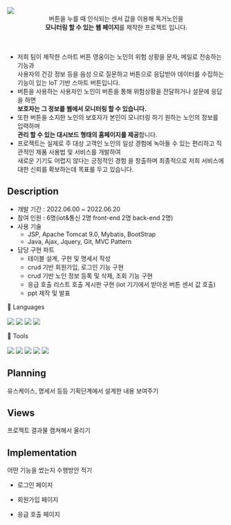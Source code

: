 <img src="https://capsule-render.vercel.app/api?type=transparent&color=778899&fontColor=FFFAFA&height=300&section=header&text=Button%Project&fontSize=90" />


<div align=center>버튼을 누를 때 인식되는 센서 값을 이용해 독거노인을<br> <b>모니터링 할 수 있는 웹 페이지</b>를 제작한 프로젝트 입니다.<br><br><br>
</div>

- 저희 팀이 제작한 스마트 버튼 영웅이는 노인의 위험 상황을 문자, 메일로 전송하는 기능과 <br>사용자의 건강 정보 등을 음성
으로 질문하고 버튼으로 응답받아 데이터를 수집하는 기능이 있는 IoT 기반 스마트 버튼입니다.
- 버튼을 사용하는 사용자인 노인이 버튼을 통해 위험상황을 전달하거나 설문에 응답을 하면<br> **보호자는 그 정보를 웹에서 모니터링 할 수 있습니다.**
- 또한 버튼을 소지한 노인의 보호자가 본인이 모니터링 하기 원하는 노인의 정보를 입력하며 <br> **관리 할 수 있는 대시보드 형태의 홈페이지를 제공**합니다.
- 프로젝트는 실제로 주 대상 고객인 노인의 일상 경험에 녹아들 수 있는 편리하고 직관적인 제품 사용법 및 서비스를 개발하여<br> 새로운 기기도 어렵지 않다는 긍정적인 경험
을 창출하며 최종적으로 저희 서비스에 대한 신뢰를 확보하는데 목표를 두고 있습니다.



## Description
- 개발 기간 :  2022.06.00 ~ 2022.06.20
- 참여 인원 : 6명(iot&통신 2명 front-end 2명 back-end 2명)
- 사용 기술
  - JSP, Apache Tomcat 9.0, Mybatis, BootStrap 
  - Java, Ajax, Jquery, Git, MVC Pattern
- 담당 구현 파트
  - 테이블 설계, 구현 및 명세서 작성
  - crud 기반 회원가입, 로그인 기능 구현
  - crud 기반 노인 정보 등록 및 삭제, 조회 기능 구현
  - 응급 호출 리스트 호출 게시판 구현 (iot 기기에서 받아온 버튼 센서 값 호출)
  - ppt 제작 및 발표
 
 
📌 Languages  <br><br>
<img src="https://img.shields.io/badge/JAVA-007396?style=flat&logo=Java&logoColor=white"/>
<img src="https://img.shields.io/badge/JS-F7DF1E?style=flat&logo=JavaScript&logoColor=white"/>
<img src="https://img.shields.io/badge/Html-E34F26?style=flat&logo=Html5&logoColor=white"/>
<img src="https://img.shields.io/badge/Css-1572B6?style=flat&logo=CSS3&logoColor=white"/>  

📌 Tools <br><br>
<img src="https://img.shields.io/badge/eclipse-2C2255?style=flat&logo=Eclipse IDE&logoColor=white"/>
<img src="https://img.shields.io/badge/Github-181717?style=flat&logo=GitHub&logoColor=white"/>
<img src="https://img.shields.io/badge/Oracle-F80000?style=flat&logo=Oracle&logoColor=white"/>
<img src="https://img.shields.io/badge/Maven-c71A36?style=flat&logo=Apache Maven&logoColor=white"/>
<img src="https://img.shields.io/badge/Tomcat-F8DC75?style=flat&logo=Apache Tomcat&logoColor=white"/>




## Planning

유스케이스, 명세서 등등 기획단계에서 설계한 내용 보여주기



## Views

프로젝트 결과물 캠쳐해서 올리기




## Implementation

어떤 기능을 썼는지 수행방안 적기
- 로그인 페이지




- 회원가입 페이지




- 응급 호출 페이지





 
